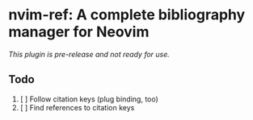 # nvim-ref: A complete bibliography manager for Neovim

*This plugin is pre-release and not ready for use.*

## Todo

1. [ ] Follow citation keys (plug binding, too)
2. [ ] Find references to citation keys
